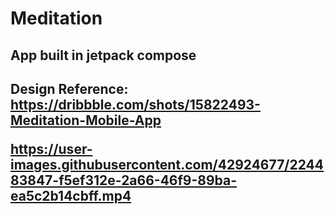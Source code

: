 # Meditation
<h2>App built in jetpack compose<h2>

Design Reference: https://dribbble.com/shots/15822493-Meditation-Mobile-App



https://user-images.githubusercontent.com/42924677/224483847-f5ef312e-2a66-46f9-89ba-ea5c2b14cbff.mp4


